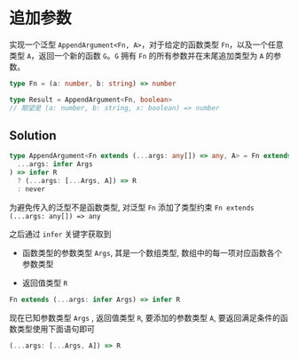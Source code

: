 # 追加参数

实现一个泛型 `AppendArgument<Fn, A>`，对于给定的函数类型 `Fn`，以及一个任意类型 `A`，返回一个新的函数 `G`。`G` 拥有 `Fn` 的所有参数并在末尾追加类型为 `A` 的参数。

```typescript
type Fn = (a: number, b: string) => number

type Result = AppendArgument<Fn, boolean>
// 期望是 (a: number, b: string, x: boolean) => number
```

## Solution

```ts
type AppendArgument<Fn extends (...args: any[]) => any, A> = Fn extends (
  ...args: infer Args
) => infer R
  ? (...args: [...Args, A]) => R
  : never
```

为避免传入的泛型不是函数类型, 对泛型 `Fn` 添加了类型约束 `Fn extends (...args: any[]) => any`

之后通过 `infer` 关键字获取到

- 函数类型的参数类型 `Args`, 其是一个数组类型, 数组中的每一项对应函数各个参数类型

- 返回值类型 `R`

```ts
Fn extends (...args: infer Args) => infer R
```

现在已知参数类型 `Args` , 返回值类型 `R`, 要添加的参数类型 `A`, 要返回满足条件的函数类型使用下面语句即可

```javascript
(...args: [...Args, A]) => R
```
